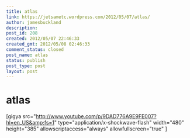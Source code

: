 ```yaml
---
title: atlas
link: https://jetsametc.wordpress.com/2012/05/07/atlas/
author: jamesbuckland
description: 
post_id: 208
created: 2012/05/07 22:46:33
created_gmt: 2012/05/08 02:46:33
comment_status: closed
post_name: atlas
status: publish
post_type: post
layout: post
---
```


# atlas

[gigya src="http://www.youtube.com/p/9DAD776A9E9FE007?hl=en_US&amp;fs=1" type="application/x-shockwave-flash" width="480" height="385" allowscriptaccess="always" allowfullscreen="true" ]